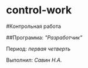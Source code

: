 # control-work
#Контрольная работа

##Программа: *"Разработчик"*

Период: *первая четверть*

Выполнил: *Савин Н.А.*
